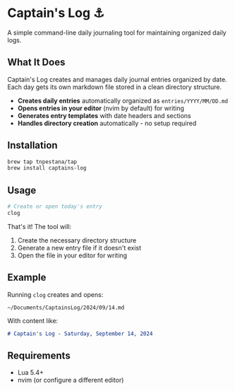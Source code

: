 # Captain's Log ⚓

A simple command-line daily journaling tool for maintaining organized daily logs.

## What It Does

Captain's Log creates and manages daily journal entries organized by date. Each day gets its own markdown file stored in a clean directory structure.

- **Creates daily entries** automatically organized as `entries/YYYY/MM/DD.md`
- **Opens entries in your editor** (nvim by default) for writing
- **Generates entry templates** with date headers and sections
- **Handles directory creation** automatically - no setup required

## Installation

```bash
brew tap tnpestana/tap
brew install captains-log
```

## Usage

```bash
# Create or open today's entry
clog
```

That's it! The tool will:
1. Create the necessary directory structure
2. Generate a new entry file if it doesn't exist
3. Open the file in your editor for writing

## Example

Running `clog` creates and opens:
```
~/Documents/CaptainsLog/2024/09/14.md
```

With content like:
```markdown
# Captain's Log - Saturday, September 14, 2024

```

## Requirements

- Lua 5.4+
- nvim (or configure a different editor)

